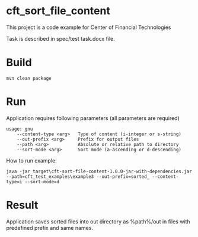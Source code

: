 # cft_sort_file_content
This project is a code example for Center of Financial Technologies

Task is described in spec/test task.docx file.

# Build
```
mvn clean package
```

# Run
Application requires following parameters (all parameters are required)
```
usage: gnu
    --content-type <arg>   Type of content (i-integer or s-string)
    --out-prefix <arg>     Prefix for output files
    --path <arg>           Absolute or relative path to directory
    --sort-mode <arg>      Sort mode (a-ascending or d-descending)
```


How to run example:
```
java -jar target\cft-sort-file-content-1.0.0-jar-with-dependencies.jar --path=cft_test_examples\example3 --out-prefix=sorted_ --content-type=i --sort-mode=d
```

# Result
Application saves sorted files into out directory as %path%/out in files with predefined prefix and same names.